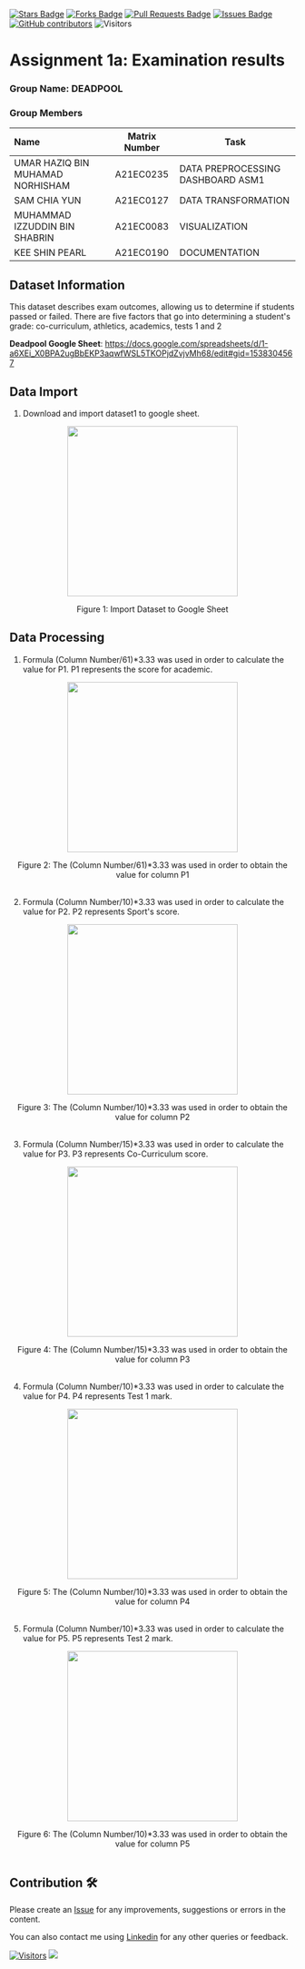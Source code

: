 <a href="https://github.com/drshahizan/BDM/stargazers"><img src="https://img.shields.io/github/stars/drshahizan/BDM" alt="Stars Badge"/></a>
<a href="https://github.com/drshahizan/BDM/network/members"><img src="https://img.shields.io/github/forks/drshahizan/BDM" alt="Forks Badge"/></a>
<a href="https://github.com/drshahizan/BDM/pulls"><img src="https://img.shields.io/github/issues-pr/drshahizan/BDM" alt="Pull Requests Badge"/></a>
<a href="https://github.com/drshahizan/BDM"><img src="https://img.shields.io/github/issues/drshahizan/BDM" alt="Issues Badge"/></a>
<a href="https://github.com/drshahizan/BDM/graphs/contributors"><img alt="GitHub contributors" src="https://img.shields.io/github/contributors/drshahizan/BDM?color=2b9348"></a>
![Visitors](https://api.visitorbadge.io/api/visitors?path=https%3A%2F%2Fgithub.com%2Fdrshahizan%2BDM&labelColor=%23d9e3f0&countColor=%23697689&style=flat)

# Assignment 1a: Examination results

### Group Name: DEADPOOL
### Group Members

| Name                                     | Matrix Number | Task |
| :---------------------------------------- | :-------------: | ------------- |
| UMAR HAZIQ BIN MUHAMAD NORHISHAM            | A21EC0235     |  DATA PREPROCESSING DASHBOARD ASM1  |
| SAM CHIA YUN              | A21EC0127     | DATA TRANSFORMATION     |
| MUHAMMAD IZZUDDIN BIN SHABRIN             | A21EC0083     |   VISUALIZATION   |
| KEE SHIN PEARL             | A21EC0190     | DOCUMENTATION     |

## Dataset Information <a name = "dataset_info"></a>
This dataset describes exam outcomes, allowing us to determine if students passed or failed. There are five factors that go into determining a student's grade: co-curriculum, athletics, academics, tests 1 and 2

**Deadpool Google Sheet**: https://docs.google.com/spreadsheets/d/1-a6XEi_X0BPA2ugBbEKP3aqwfWSL5TKOPjdZvjvMh68/edit#gid=1538304567

## Data Import  <a name = "importing data"></a>
1. Download and import dataset1 to google sheet.
<p align="center">
    <img src="https://github.com/drshahizan/HPDP/blob/main/assignment/submission/ass1/DEADPOOL/case_study1a/dataset%20pic1.png" width=300>
</p>

<div align="center">
  
Figure 1: Import Dataset to Google Sheet
</div>

## Data Processing <a name = "processing"></a>


1. Formula (Column Number/61)*3.33 was used in order to calculate the value for P1. P1 represents the score for academic.
<p align="center">
    <img src="https://github.com/drshahizan/HPDP/blob/main/assignment/submission/ass1/DEADPOOL/case_study1a/datasetpic4.jpg" width=300 length=300 >
</p>

<div align="center">  
Figure 2: The (Column Number/61)*3.33 was used in order to obtain the value for column P1
</div>
<br>

2. Formula (Column Number/10)*3.33 was used in order to calculate the value for P2. P2 represents Sport's score.
<p align="center">
    <img src="https://github.com/drshahizan/HPDP/blob/main/assignment/submission/ass1/DEADPOOL/case_study1a/datasetpic5.jpg" width=300 length=300 >
</p>

<div align="center">  
Figure 3: The (Column Number/10)*3.33 was used in order to obtain the value for column P2
</div>
<br>

3. Formula (Column Number/15)*3.33 was used in order to calculate the value for P3. P3 represents Co-Curriculum score.
<p align="center">
    <img src="https://github.com/drshahizan/HPDP/blob/main/assignment/submission/ass1/DEADPOOL/case_study1a/datasetpic6.jpg" width=300 length=300 >
</p>

<div align="center">  
Figure 4: The (Column Number/15)*3.33 was used in order to obtain the value for column P3
</div>
<br>

4. Formula (Column Number/10)*3.33 was used in order to calculate the value for P4. P4 represents Test 1 mark.
<p align="center">
    <img src="https://github.com/drshahizan/HPDP/blob/main/assignment/submission/ass1/DEADPOOL/case_study1a/datasetpic7.jpg" width=300 length=300 >
</p>

<div align="center">  
Figure 5: The (Column Number/10)*3.33 was used in order to obtain the value for column P4
</div>
<br>

5. Formula (Column Number/10)*3.33 was used in order to calculate the value for P5. P5 represents Test 2 mark.
<p align="center">
    <img src="https://github.com/drshahizan/HPDP/blob/main/assignment/submission/ass1/DEADPOOL/case_study1a/datasetpic8.jpg" width=300 length=300 >
</p>

<div align="center">  
Figure 6: The (Column Number/10)*3.33 was used in order to obtain the value for column P5
</div>
<br>



## Contribution 🛠️
Please create an [Issue](https://github.com/drshahizan/BDM/issues) for any improvements, suggestions or errors in the content.

You can also contact me using [Linkedin](https://www.linkedin.com/in/drshahizan/) for any other queries or feedback.

[![Visitors](https://api.visitorbadge.io/api/visitors?path=https%3A%2F%2Fgithub.com%2Fdrshahizan&labelColor=%23697689&countColor=%23555555&style=plastic)](https://visitorbadge.io/status?path=https%3A%2F%2Fgithub.com%2Fdrshahizan)
![](https://hit.yhype.me/github/profile?user_id=81284918)


